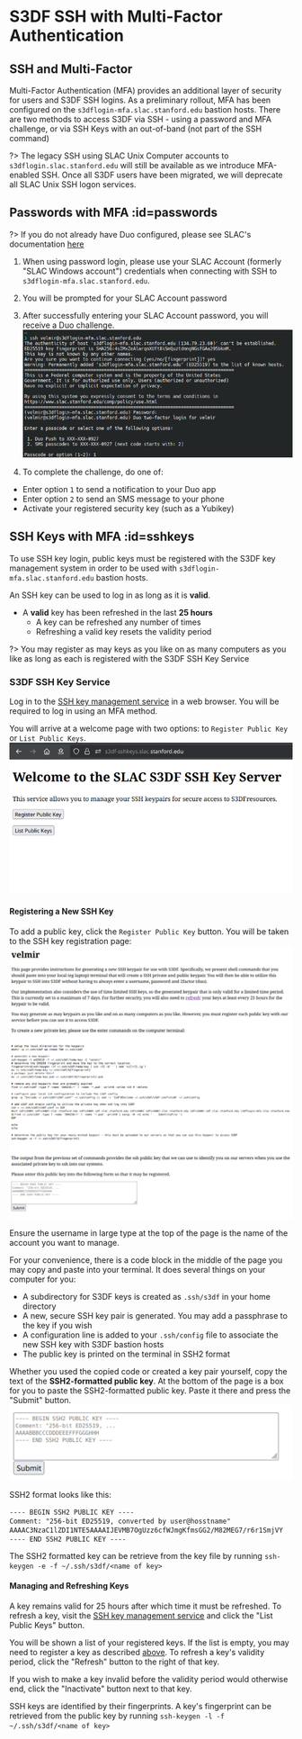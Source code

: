 # S3DF SSH with Multi-Factor Authentication

## SSH and Multi-Factor

Multi-Factor Authentication (MFA) provides an additional layer of security for users and S3DF SSH logins. As a preliminary rollout, MFA has been configured on the `s3dflogin-mfa.slac.stanford.edu` bastion hosts. There are two methods to access S3DF via SSH - using a password and MFA challenge, or via SSH Keys with an out-of-band (not part of the SSH command)

?> The legacy SSH using SLAC Unix Computer accounts to `s3dflogin.slac.stanford.edu` will still be available as we introduce MFA-enabled SSH. Once all S3DF users have been migrated, we will deprecate all SLAC Unix SSH logon services.

## Passwords with MFA :id=passwords

?> If you do not already have Duo configured, please see SLAC's documentation [here](https://it.slac.stanford.edu/support/KB0010216)

1. When using password login, please use your SLAC Account (formerly "SLAC Windows account") credentials when connecting with SSH to `s3dflogin-mfa.slac.stanford.edu`.

2. You will be prompted for your SLAC Account password

3. After successfully entering your SLAC Account password, you will receive a Duo challenge. ![duo challenge prompt](assets/sshmfa_duo_challenge.png)

4. To complete the challenge, do one of:
  * Enter option `1` to send a notification to your Duo app
  * Enter option `2` to send an SMS message to your phone
  * Activate your registered security key (such as a Yubikey)


## SSH Keys with MFA :id=sshkeys

To use SSH key login, public keys must be registered with the S3DF key management system in order to be used with `s3dflogin-mfa.slac.stanford.edu` bastion hosts.

An SSH key can be used to log in as long as it is **valid**.
* A **valid** key has been refreshed in the last **25 hours**
  * A key can be refreshed any number of times
  * Refreshing a valid key resets the validity period

?> You may register as may keys as you like on as many computers as you like as long as each is registered with the S3DF SSH Key Service

### S3DF SSH Key Service

Log in to the [SSH key management service](https://s3df-sshkeys.slac.stanford.edu) in a web browser. You will be required to log in using an MFA method.

You will arrive at a welcome page with two options: to `Register Public Key` or `List Public Keys`.  
![Welcome to the SLAC S3DF SSH Key Server](assets/sshmfa_welcome.png)

#### Registering a New SSH Key

To add a public key, click the `Register Public Key` button. You will be taken to the SSH key registration page:  
![SSH key registration page](assets/sshmfa_upload_page.png)

Ensure the username in large type at the top of the page is the name of the account you want to manage.

For your convenience, there is a code block in the middle of the page you may copy and paste into your terminal.
It does several things on your computer for you:
* A subdirectory for S3DF keys is created as `.ssh/s3df` in your home directory
* A new, secure SSH key pair is generated. You may add a passphrase to the key if you wish
* A configuration line is added to your `.ssh/config` file to associate the new SSH key with S3DF bastion hosts
* The public key is printed on the terminal in SSH2 format

Whether you used the copied code or created a key pair yourself, copy the text of the **SSH2-formatted public key**. At the bottom of the page is a box for you to paste the SSH2-formatted public key. Paste it there and press the "Submit" button.  
![SSH upload box](assets/sshmfa_upload_box.png)

SSH2 format looks like this:
```
---- BEGIN SSH2 PUBLIC KEY ----
Comment: "256-bit ED25519, converted by user@hosstname"
AAAAC3NzaC1lZDI1NTE5AAAAIJEVMB7OgUzz6cfWJmgKfmsGG2/M82MEG7/r6r1SmjVY
---- END SSH2 PUBLIC KEY ----
```
The SSH2 formatted key can be retrieve from the key file by running `ssh-keygen -e -f ~/.ssh/s3df/<name of key>`

#### Managing and Refreshing Keys

A key remains valid for 25 hours after which time it must be refreshed.
To refresh a key, visit the [SSH key management service](https://s3df-sshkeys.slac.stanford.edu) and click the "List Public Keys" button.

You will be shown a list of your registered keys. If the list is empty, you may need to register a key as described [above](#registering-a-new-ssh-key).
To refresh a key's validity period, click the "Refresh" button to the right of that key.

If you wish to make a key invalid before the validity period would otherwise end, click the "Inactivate" button next to that key.

SSH keys are identified by their fingerprints. A key's fingerprint can be retrieved from the public key by running `ssh-keygen -l -f ~/.ssh/s3df/<name of key>`
